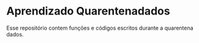 # Aprendizado Quarentenadados 
Esse repositório contem funções e códigos escritos durante a quarentena dados. 
